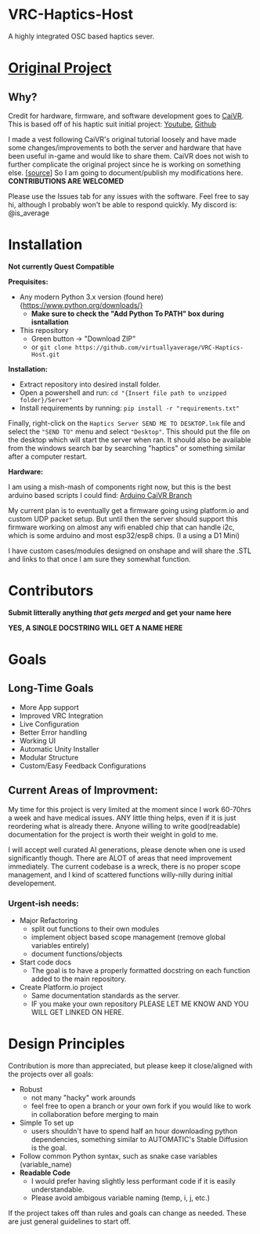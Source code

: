 # VRC-Haptics-Host
A highly integrated OSC based haptics sever.

# [Original Project](https://github.com/CaiVR/CaiVR-Custom-Haptic-Vest-V1)
## Why?
Credit for hardware, firmware, and software development goes to [CaiVR](https://www.youtube.com/@Cai_VR). This is based off of his haptic suit initial project: [Youtube](https://www.youtube.com/watch?v=NpQyehRNkGo), [Github](https://github.com/CaiVR/CaiVR-Custom-Haptic-Vest-V1)

I made a vest following CaiVR's original tutorial loosely and have made some changes/improvements to both the server and hardware that have been useful in-game and would like to share them. CaiVR does not wish to further complicate the original project since he is working on something else. [[source]()] So I am going to document/publish my modifications here. **CONTRIBUTIONS ARE WELCOMED**

Please use the Issues tab for any issues with the software. 
Feel free to say hi, although I probably won't be able to respond quickly.
My discord is: @is_average

# Installation
**Not currently Quest Compatible** 

**Prequisites:**
- Any modern Python 3.x version (found here){https://www.python.org/downloads/}
   - **Make sure to check the "Add Python To PATH" box during isntallation**
- This repository 
   - Green button -> "Download ZIP"
   - or `git clone https://github.com/virtuallyaverage/VRC-Haptics-Host.git`

**Installation:**
 - Extract repository into desired install folder.
 - Open a powershell and run: `cd "{Insert file path to unzipped folder}/Server"`
 - Install requirements by running: `pip install -r "requirements.txt"`

Finally, right-click on the `Haptics Server SEND ME TO DESKTOP.lnk` file and select the `"SEND TO"` menu and select `"Desktop"`. This should put the file on the desktop which will start the server when ran. It should also be available from the windows search bar by searching "haptics" or something similar after a computer restart.

**Hardware:**

I am using a mish-mash of components right now, but this is the best arduino based scripts I could find: [Arduino CaiVR Branch](https://github.com/fisk1234ost/CaiVR-Custom-Haptic-Vest-V1)

My current plan is to eventually get a firmware going using platform.io and custom UDP packet setup. But until then the server should support this firmware working on almost any wifi enabled chip that can handle i2c, which is some arduino and most esp32/esp8 chips. (I a using a D1 Mini)

I have custom cases/modules designed on onshape and will share the .STL and links to that once I am sure they somewhat function.

# Contributors
 **Submit litterally anything *that gets merged* and get your name here**
 
 **YES, A SINGLE DOCSTRING WILL GET A NAME HERE** 

# Goals
## Long-Time Goals
 - More App support
 - Improved VRC Integration
 - Live Configuration
 - Better Error handling
 - Working UI
 - Automatic Unity Installer
 - Modular Structure
 - Custom/Easy Feedback Configurations

## Current Areas of Improvment:
My time for this project is very limited at the moment since I work 60-70hrs a week and have medical issues. ANY little thing helps, even if it is just reordering what is already there. Anyone willing to write good(readable) documentation for the project is worth their weight in gold to me. 

I will accept well curated AI generations, please denote when one is used significantly though.
There are ALOT of areas that need improvement immediately. The current codebase is a wreck, there is no proper scope management, and I kind of scattered functions willy-nilly during initial developement. 
 
### Urgent-ish needs:
   - Major Refactoring
      - split out functions to their own modules
      - implement object based scope management (remove global variables entirely)
      - document functions/objects
   - Start code docs 
      - The goal is to have a properly formatted docstring on each function added to the main repository.
   - Create Platform.io project
      - Same documentation standards as the server. 
      - IF you make your own repository PLEASE LET ME KNOW AND YOU WILL GET LINKED ON HERE. 


# Design Principles
Contribution is more than appreciated, but please keep it close/aligned with the projects over all goals:
 - Robust 
    - not many "hacky" work arounds
    - feel free to open a branch or your own fork if you would like to work in collaboration before merging to main
 - Simple To set up 
    - users shouldn't have to spend half an hour downloading python dependencies, something similar to AUTOMATIC's Stable Diffusion is the goal. 
 - Follow common Python syntax, such as snake case variables (variable_name)
 - **Readable Code** 
    - I would prefer having slightly less performant code if it is easily understandable. 
    - Please avoid ambigous variable naming (temp, i, j, etc.)

If the project takes off than rules and goals can change as needed. These are just general guidelines to start off. 

